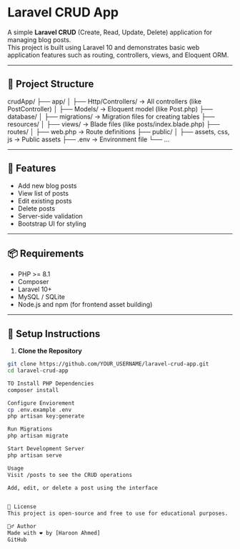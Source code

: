 # Laravel CRUD App

A simple **Laravel CRUD** (Create, Read, Update, Delete) application for managing blog posts.  
This project is built using Laravel 10 and demonstrates basic web application features such as routing, controllers, views, and Eloquent ORM.

---

## 📁 Project Structure

crudApp/
├── app/
│ ├── Http/Controllers/ → All controllers (like PostController)
│ ├── Models/ → Eloquent model (like Post.php)
├── database/
│ ├── migrations/ → Migration files for creating tables
├── resources/
│ ├── views/ → Blade files (like posts/index.blade.php)
├── routes/
│ ├── web.php → Route definitions
├── public/
│ ├── assets, css, js → Public assets
├── .env → Environment file
└── ...


---

## 🚀 Features

- Add new blog posts
- View list of posts
- Edit existing posts
- Delete posts
- Server-side validation
- Bootstrap UI for styling

---

## 📦 Requirements

- PHP >= 8.1
- Composer
- Laravel 10+
- MySQL / SQLite
- Node.js and npm (for frontend asset building)

---

## 🔧 Setup Instructions

1. **Clone the Repository**
```bash
git clone https://github.com/YOUR_USERNAME/laravel-crud-app.git
cd laravel-crud-app

TO Install PHP Dependencies
composer install

Configure Enviorement
cp .env.example .env
php artisan key:generate

Run Migrations
php artisan migrate

Start Development Server
php artisan serve

Usage
Visit /posts to see the CRUD operations

Add, edit, or delete a post using the interface


📄 License
This project is open-source and free to use for educational purposes.

🙋‍♂️ Author
Made with ❤️ by [Haroon Ahmed]
GitHub